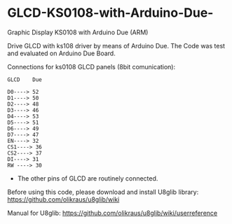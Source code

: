 # GLCD-KS0108-with-Arduino-Due-
Graphic Display KS0108 with Arduino Due (ARM)

Drive GLCD with ks108 driver by means of Arduino Due.
The Code was test and evaluated on Arduino Due Board. 

Connections for ks0108 GLCD panels (8bit comunication):

    GLCD    Due
   
    D0----> 52    
    D1----> 50
    D2----> 48
    D3----> 46
    D4----> 53
    D5----> 51
    D6----> 49
    D7----> 47
    EN----> 32
    CS1----> 36
    CS2----> 37
    DI----> 31
    RW ----> 30
    
 * The other pins of GLCD are routinely connected.



Before using this code, please download and install U8glib library:
https://github.com/olikraus/u8glib/wiki


Manual for U8glib:
https://github.com/olikraus/u8glib/wiki/userreference

